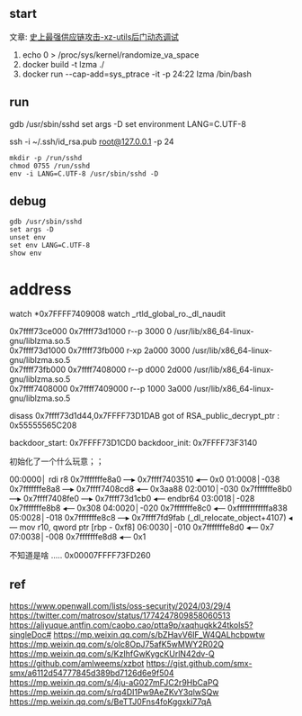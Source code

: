 ## start 

文章: [史上最强供应链攻击-xz-utils后门动态调试](./史上最强供应链攻击-xz-utils后门动态调试.md)

1. echo 0 > /proc/sys/kernel/randomize_va_space
2. docker build -t lzma ./
3. docker run --cap-add=sys_ptrace -it -p 24:22 lzma /bin/bash

## run

gdb /usr/sbin/sshd
set args -D
set environment LANG=C.UTF-8

ssh -i ~/.ssh/id_rsa.pub root@127.0.0.1 -p 24 


```
mkdir -p /run/sshd
chmod 0755 /run/sshd
env -i LANG=C.UTF-8 /usr/sbin/sshd -D
```

## debug 

```
gdb /usr/sbin/sshd
set args -D
unset env 
set env LANG=C.UTF-8
show env 
```


# address

watch *0x7FFFF7409008
watch _rtld_global_ro._dl_naudit

0x7ffff73ce000     0x7ffff73d1000 r--p     3000      0 /usr/lib/x86_64-linux-gnu/liblzma.so.5                                   
0x7ffff73d1000     0x7ffff73fb000 r-xp    2a000   3000 /usr/lib/x86_64-linux-gnu/liblzma.so.5                                   
0x7ffff73fb000     0x7ffff7408000 r--p     d000  2d000 /usr/lib/x86_64-linux-gnu/liblzma.so.5                                   
0x7ffff7408000     0x7ffff7409000 r--p     1000  3a000 /usr/lib/x86_64-linux-gnu/liblzma.so.5 


disass   0x7ffff73d1d44,0x7FFFF73D1DAB 
got of RSA_public_decrypt_ptr : 0x55555565C208

backdoor_start: 0x7FFFF73D1CD0
backdoor_init: 0x7FFFF73F3140




初始化了一个什么玩意；；

00:0000│ rdi r8 0x7fffffffe8a0 —▸ 0x7ffff7403510 ◂— 0x0
01:0008│-038    0x7fffffffe8a8 —▸ 0x7ffff7408cd8 ◂— 0x3aa88
02:0010│-030    0x7fffffffe8b0 —▸ 0x7ffff7408fe0 —▸ 0x7ffff73d1cb0 ◂— endbr64 
03:0018│-028    0x7fffffffe8b8 ◂— 0x308
04:0020│-020    0x7fffffffe8c0 ◂— 0xffffffffffffa838
05:0028│-018    0x7fffffffe8c8 —▸ 0x7ffff7fd9fab (_dl_relocate_object+4107) ◂— mov r10, qword ptr [rbp - 0xf8]
06:0030│-010    0x7fffffffe8d0 ◂— 0x7
07:0038│-008    0x7fffffffe8d8 ◂— 0x1


不知道是啥 .....
0x00007FFFF73FD260

## ref

https://www.openwall.com/lists/oss-security/2024/03/29/4
https://twitter.com/matrosov/status/1774247809858060513
https://aliyuque.antfin.com/caobo.cao/ptta9p/xaqhugkk24tkols5?singleDoc#
https://mp.weixin.qq.com/s/bZHavV6IF_W4QALhcbpwtw
https://mp.weixin.qq.com/s/olc8OpJ75afK5wMWY2R02Q
https://mp.weixin.qq.com/s/KzIhfGwKygcKUrlN42dv-Q
https://github.com/amlweems/xzbot
https://gist.github.com/smx-smx/a6112d54777845d389bd7126d6e9f504
https://mp.weixin.qq.com/s/4ju-aG027mFJC2r9HbCaPQ
https://mp.weixin.qq.com/s/rq4DI1Pw9AeZKvY3qlwSQw
https://mp.weixin.qq.com/s/BeTTJ0Fns4foKggxki77qA